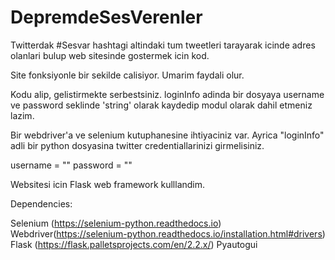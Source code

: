 # DepremdeSesVerenler
Twitterdak #Sesvar hashtagi altindaki tum tweetleri tarayarak icinde adres olanlari bulup web sitesinde gostermek icin kod. 

Site fonksiyonle bir sekilde calisiyor. Umarim faydali olur.

Kodu alip, gelistirmekte serbestsiniz. loginInfo adinda bir dosyaya username ve password seklinde 'string' olarak kaydedip modul olarak dahil etmeniz lazim.

Bir webdriver'a ve selenium kutuphanesine ihtiyaciniz var. Ayrica "loginInfo" adli bir python dosyasina twitter credentiallarinizi girmelisiniz.

username = "<username>"
password = "<password>"


Websitesi icin Flask web framework kulllandim.


Dependencies:

Selenium (https://selenium-python.readthedocs.io)
Webdriver(https://selenium-python.readthedocs.io/installation.html#drivers)
Flask (https://flask.palletsprojects.com/en/2.2.x/)
Pyautogui


